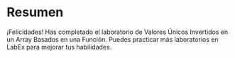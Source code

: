 # Resumen

¡Felicidades! Has completado el laboratorio de Valores Únicos Invertidos en un Array Basados en una Función. Puedes practicar más laboratorios en LabEx para mejorar tus habilidades.
